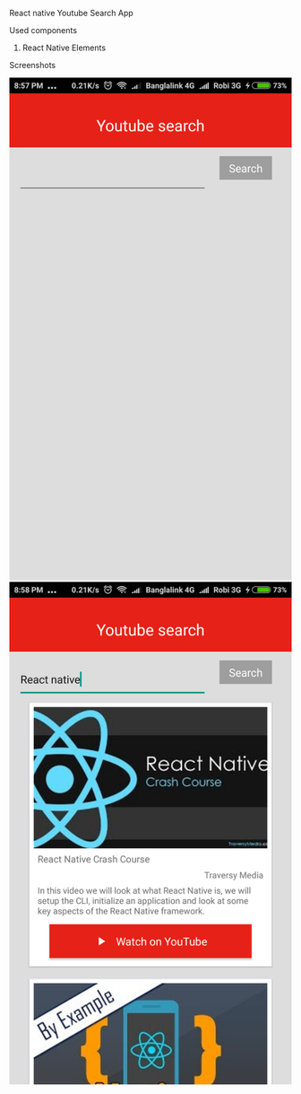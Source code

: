 React native Youtube Search App

Used components
1. React Native Elements

Screenshots

![one](screenshots/one.png)
![two](screenshots/two.png)